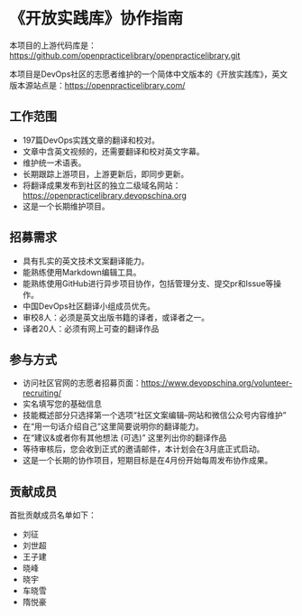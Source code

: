 # 《开放实践库》协作指南

本项目的上游代码库是：<https://github.com/openpracticelibrary/openpracticelibrary.git>

本项目是DevOps社区的志愿者维护的一个简体中文版本的《开放实践库》，英文版本源站点是：<https://openpracticelibrary.com/>

## 工作范围

- 197篇DevOps实践文章的翻译和校对。
- 文章中含英文视频的，还需要翻译和校对英文字幕。
- 维护统一术语表。
- 长期跟踪上游项目，上游更新后，即同步更新。
- 将翻译成果发布到社区的独立二级域名网站：<https://openpracticelibrary.devopschina.org>
- 这是一个长期维护项目。

## 招募需求

- 具有扎实的英文技术文案翻译能力。
- 能熟练使用Markdown编辑工具。
- 能熟练使用GitHub进行异步项目协作，包括管理分支、提交pr和Issue等操作。
- 中国DevOps社区翻译小组成员优先。
- 审校8人：必须是英文出版书籍的译者，或译者之一。
- 译者20人：必须有网上可查的翻译作品

## 参与方式

- 访问社区官网的志愿者招募页面：<https://www.devopschina.org/volunteer-recruiting/>
- 实名填写您的基础信息
- 技能概述部分只选择第一个选项“社区文案编辑–网站和微信公众号内容维护”
- 在“用一句话介绍自己”这里简要说明你的翻译能力。
- 在“建议&或者你有其他想法 (可选)” 这里列出你的翻译作品
- 等待审核后，您会收到正式的邀请邮件，本计划会在3月底正式启动。
- 这是一个长期的协作项目，短期目标是在4月份开始每周发布协作成果。

## 贡献成员

首批贡献成员名单如下：

- 刘征
- 刘世超
- 王子建
- 晓峰
- 晓宇
- 车晓雪
- 隋悦豪
